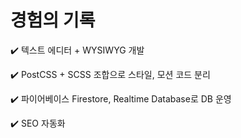 # 경험의 기록

✔️ 텍스트 에디터 + WYSIWYG 개발

✔️ PostCSS + SCSS 조합으로 스타일, 모션 코드 분리

✔️ 파이어베이스 Firestore, Realtime Database로 DB 운영

✔️ SEO 자동화
